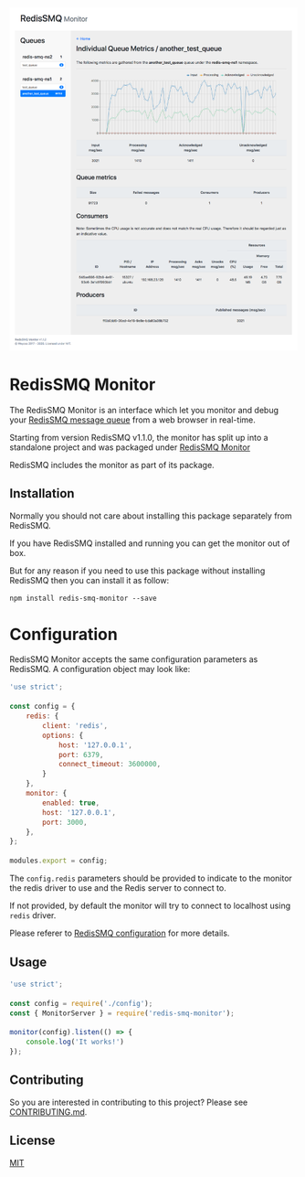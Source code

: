 
![RedisSMQ Monitor](./screenshots/monitor.png?hash=1237)

# RedisSMQ Monitor

The RedisSMQ Monitor is an interface which let you monitor and debug your 
[RedisSMQ message queue](https://github.com/weyoss/redis-smq) from a web browser in real-time.

Starting from version RedisSMQ v1.1.0, the monitor has split up into a standalone project and was packaged under
[RedisSMQ Monitor](https://github.com/weyoss/redis-smq-monitor)

RedisSMQ includes the monitor as part of its package. 

## Installation

Normally you should not care about installing this package separately from RedisSMQ. 

If you have RedisSMQ installed and running you can get the monitor out of box. 

But for any reason if you need to use this package without installing RedisSMQ then you can install it as follow:

```text
npm install redis-smq-monitor --save
```

# Configuration

RedisSMQ Monitor accepts the same configuration parameters as RedisSMQ. A configuration object may look like:

```javascript
'use strict';

const config = {
    redis: {
        client: 'redis',
        options: {
            host: '127.0.0.1',
            port: 6379,
            connect_timeout: 3600000,
        }
    },
    monitor: {
        enabled: true,
        host: '127.0.0.1',
        port: 3000,
    },
};

modules.export = config;
```

The `config.redis` parameters should be provided to indicate to the monitor the redis driver to use and the 
Redis server to connect to. 

If not provided, by default the monitor will try to connect to localhost using `redis` driver.

Please referer to [RedisSMQ configuration](https://github.com/weyoss/redis-smq#configuration) for more details.

## Usage

```javascript
'use strict';

const config = require('./config');
const { MonitorServer } = require('redis-smq-monitor');

monitor(config).listen(() => {
    console.log('It works!')
});
```

## Contributing

So you are interested in contributing to this project? Please see [CONTRIBUTING.md](https://github.com/weyoss/guidelines/blob/master/CONTRIBUTIONS.md).

## License

[MIT](https://github.com/weyoss/redis-smq/blob/master/LICENSE)